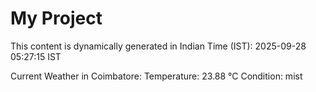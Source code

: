 # My Project

This content is dynamically generated in Indian Time (IST): 2025-09-28 05:27:15 IST


Current Weather in Coimbatore:
Temperature: 23.88 °C
Condition: mist
